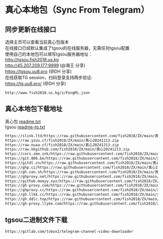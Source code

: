# 真心本地包（Sync From Telegram）

## 同步更新在线接口
选择主页可以查看当前真心包版本  
在线接口已经默认集成了tgsou的在线服务器，无需任何tgsou配置  
使用自己的本地包可以填写tgsou服务器地址：  
http://tgsou.fish2018.us.kg  
http://45.207.209.177:9999  (@海王 分享)  
https://tgsou.uu8.pro  (@DH 分享)  
在线获取TG session，扫码登录支持两步验证:  
https://tg.uu8.pro/ (@DH 分享)  

```
http://www.fish2018.us.kg/z/FongMi.json
```

## 真心本地包下载地址
真心包 [readme.txt](http://www.fish2018.us.kg/z/readme.txt)    
tgsou [readme-tg.txt](http://www.fish2018.us.kg/z/readme-tg.txt)  

```bash
https://slink.ltd/https://raw.githubusercontent.com/fish2018/ZX/main/真心20241213.zip
https://raw.yzuu.cf/fish2018/ZX/main/真心20241213.zip
https://raw.nuaa.cf/fish2018/ZX/main/真心20241213.zip
https://raw.kkgithub.com/fish2018/ZX/main/真心20241213.zip
https://cors.zme.ink/https://raw.githubusercontent.com/fish2018/ZX/main/真心20241213.zip
https://git.886.be/https://raw.githubusercontent.com/fish2018/ZX/main/真心20241213.zip
https://gitdl.cn/https://raw.githubusercontent.com/fish2018/ZX/main/真心20241213.zip
https://ghp.ci/https://raw.githubusercontent.com/fish2018/ZX/main/真心20241213.zip
https://gh.con.sh/https://raw.githubusercontent.com/fish2018/ZX/main/真心20241213.zip
https://ghproxy.net/https://raw.githubusercontent.com/fish2018/ZX/main/真心20241213.zip
https://github.moeyy.xyz/https://raw.githubusercontent.com/fish2018/ZX/main/真心20241213.zip
https://gh-proxy.com/https://raw.githubusercontent.com/fish2018/ZX/main/真心20241213.zip
https://ghproxy.cc/https://raw.githubusercontent.com/fish2018/ZX/main/真心20241213.zip
https://gh.llkk.cc/https://raw.githubusercontent.com/fish2018/ZX/main/真心20241213.zip
https://gh.ddlc.top/https://raw.githubusercontent.com/fish2018/ZX/main/真心20241213.zip
https://gh-proxy.llyke.com/https://raw.githubusercontent.com/fish2018/ZX/main/真心20241213.zip
```

## tgsou二进制文件下载
```
https://gitlab.com/tvbox2/telegram-channel-video-downloader
```
